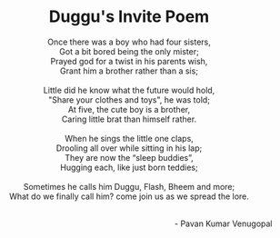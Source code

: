 <html>
<body>

<h1><center>Duggu's Invite Poem</center></h1>
<p><center>Once there was a boy who had four sisters,<br>
Got a bit bored being the only mister;<br>
Prayed god for a twist in his parents wish,<br>
Grant him a brother rather than a sis;<br>
 <br>
Little did he know what the future would hold,<br>
"Share your clothes and toys", he was told;<br>
At five, the cute boy is a brother,<br>
Caring little brat than himself rather.<br>
 <br>
When he sings the little one claps,<br>
Drooling all over while sitting in his lap;<br>
They are now the “sleep buddies”,<br>
Hugging each, like just born teddies;<br>
 <br>
Sometimes he calls him Duggu, Flash, Bheem and more;<br>
What do we finally call him? come join us as we spread the lore. </center><br></p>
                                                <p style="text-align:right">- Pavan Kumar Venugopal</p>
</body>
</html>

                                                                                                    
